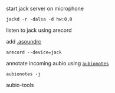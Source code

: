 start jack server on microphone

```
jackd -r -dalsa -d hw:0,0
```

listen to jack using arecord

add [.asoundrc](https://superuser.com/questions/245312/virtual-microphone-file-microphone-application)

```
arecord --device=jack
```

annotate incoming aubio using [`aubionotes`](https://github.com/aubio/aubio/blob/master/doc/aubionotes.txt)

```
aubionotes -j
```

aubio-tools
